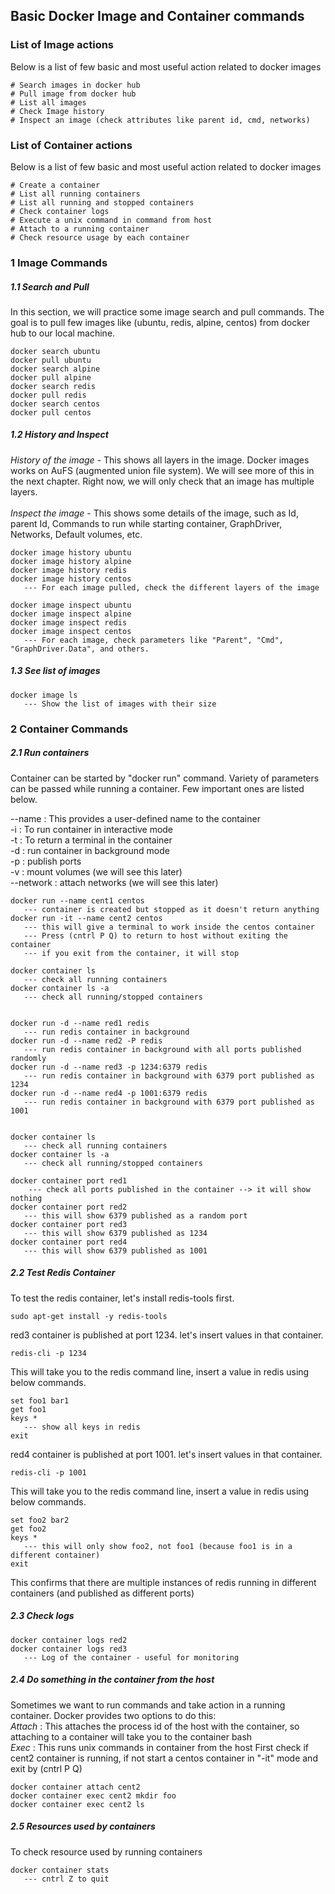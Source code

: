 ## Basic Docker Image and Container commands

### List of Image actions
Below is a list of few basic and most useful action related to docker images
```
# Search images in docker hub
# Pull image from docker hub
# List all images
# Check Image history
# Inspect an image (check attributes like parent id, cmd, networks)
```

### List of Container actions
Below is a list of few basic and most useful action related to docker images
```
# Create a container
# List all running containers 
# List all running and stopped containers
# Check container logs
# Execute a unix command in command from host
# Attach to a running container 
# Check resource usage by each container
```


### 1 Image Commands

##### 1.1 Search and Pull
In this section, we will practice some image search and pull commands. The goal is to pull few images like (ubuntu, redis, alpine, centos) from docker hub to our local machine. 
```
docker search ubuntu
docker pull ubuntu
docker search alpine
docker pull alpine
docker search redis
docker pull redis
docker search centos
docker pull centos
```

##### 1.2 History and Inspect
*History of the image* - This shows all layers in the image. Docker images works on AuFS (augmented union file system). We will see more of this in the next chapter. Right now, we will only check that an image has multiple layers.
<br> <br>
*Inspect the image* - This shows some details of the image, such as Id, parent Id, Commands to run while starting container, GraphDriver, Networks, Default volumes, etc.
```
docker image history ubuntu
docker image history alpine
docker image history redis
docker image history centos
   --- For each image pulled, check the different layers of the image

docker image inspect ubuntu
docker image inspect alpine
docker image inspect redis
docker image inspect centos
   --- For each image, check parameters like "Parent", "Cmd", "GraphDriver.Data", and others.
```

##### 1.3 See list of images
```
docker image ls
   --- Show the list of images with their size
```


### 2 Container Commands

##### 2.1 Run containers
Container can be started by "docker run" command. Variety of parameters can be passed while running a container.
Few important ones are listed below. <br>

--name : This provides a user-defined name to the container <br> 
-i  : To run container in interactive mode <br>
-t : To return a terminal in the container <br>
-d : run container in background mode <br>
-p : publish ports <br>
-v : mount volumes (we will see this later) <br>
--network : attach networks (we will see this later) <br>
```
docker run --name cent1 centos
   --- container is created but stopped as it doesn't return anything
docker run -it --name cent2 centos
   --- this will give a terminal to work inside the centos container
   --- Press (cntrl P Q) to return to host without exiting the container 
   --- if you exit from the container, it will stop

docker container ls
   --- check all running containers
docker container ls -a
   --- check all running/stopped containers


docker run -d --name red1 redis
   --- run redis container in background
docker run -d --name red2 -P redis
   --- run redis container in background with all ports published randomly
docker run -d --name red3 -p 1234:6379 redis
   --- run redis container in background with 6379 port published as 1234
docker run -d --name red4 -p 1001:6379 redis
   --- run redis container in background with 6379 port published as 1001
   
   
docker container ls
   --- check all running containers
docker container ls -a
   --- check all running/stopped containers

docker container port red1
    --- check all ports published in the container --> it will show nothing
docker container port red2
   --- this will show 6379 published as a random port
docker container port red3
   --- this will show 6379 published as 1234
docker container port red4
   --- this will show 6379 published as 1001
```

##### 2.2 Test Redis Container
To test the redis container, let's install redis-tools first.
```
sudo apt-get install -y redis-tools
```

red3 container is published at port 1234. let's insert values in that container.
```
redis-cli -p 1234
```

This will take you to the redis command line, insert a value in redis using below commands.
```
set foo1 bar1
get foo1
keys *
   --- show all keys in redis
exit
```

red4 container is published at port 1001. let's insert values in that container.
```
redis-cli -p 1001
```

This will take you to the redis command line, insert a value in redis using below commands.
```
set foo2 bar2
get foo2
keys *
   --- this will only show foo2, not foo1 (because foo1 is in a different container)
exit
```

This confirms that there are multiple instances of redis running in different containers (and published as different ports)


##### 2.3 Check logs
```
docker container logs red2
docker container logs red3
   --- Log of the container - useful for monitoring
```

##### 2.4 Do something in the container from the host
Sometimes we want to run commands and take action in a running container. Docker provides two options to do this:
<br>
*Attach* : This attaches the process id of the host with the container, so attaching to a container will take you to the container bash
<br>
*Exec* : This runs unix commands in container from the host
First check if cent2 container is running, if not start a centos container in "-it" mode and exit by (cntrl P Q)
```
docker container attach cent2
docker container exec cent2 mkdir foo
docker container exec cent2 ls
```

##### 2.5 Resources used by containers
To check resource used by running containers
```
docker container stats
   --- cntrl Z to quit
```
